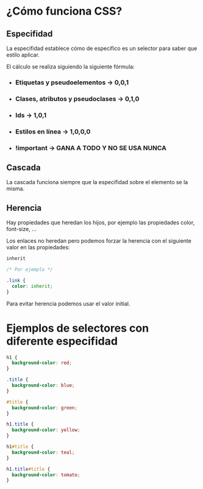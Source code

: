 # ¿Cómo funciona CSS?

## Especifidad

La especifidad establece cómo de específico es un selector para saber que estilo aplicar.

El cálculo se realiza siguiendo la siguiente fórmula:

- ### Etiquetas y pseudoelementos -> 0,0,1
- ### Clases, atributos y pseudoclases -> 0,1,0
- ### Ids -> 1,0,1
- ### Estilos en línea -> 1,0,0,0
- ### !important -> GANA A TODO Y NO SE USA NUNCA

## Cascada

La cascada funciona siempre que la especifidad sobre el elemento se la misma.

## Herencia

Hay propiedades que heredan los hijos, por ejemplo las propiedades color, font-size, ...

Los enlaces no heredan pero podemos forzar la herencia con el siguiente valor en las propiedades:

```css
inherit

/* Por ejemplo */

.link {
  color: inherit;
}
```

Para evitar herencia podemos usar el valor initial.

# Ejemplos de selectores con diferente especifidad

```css
h1 {
  background-color: red;
}

.title {
  background-color: blue;
}

#title {
  background-color: green;
}

h1.title {
  background-color: yellow;
}

h1#title {
  background-color: teal;
}

h1.title#title {
  background-color: tomato;
}
```

